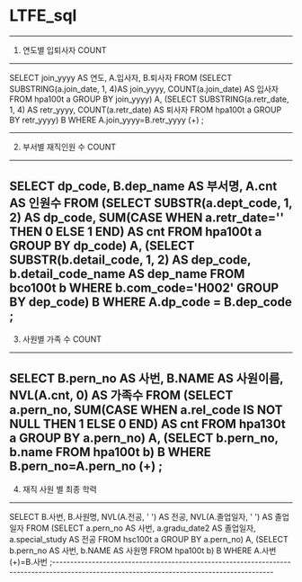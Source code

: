 # LTFE_sql

--------------------------------------------------------------------------------
1. 연도별 입퇴사자 COUNT
--------------------------------------------------------------------------------
SELECT join_yyyy AS 연도, A.입사자, B.퇴사자
FROM
	(SELECT SUBSTRING(a.join_date, 1, 4)AS join_yyyy, COUNT(a.join_date) AS 입사자
		FROM hpa100t a
		GROUP BY join_yyyy) A,
	(SELECT SUBSTRING(a.retr_date, 1, 4) AS retr_yyyy, COUNT(a.retr_date) AS 퇴사자
		FROM hpa100t a
		GROUP BY retr_yyyy) B
	WHERE A.join_yyyy=B.retr_yyyy (+)
;

--------------------------------------------------------------------------------
2. 부서별 재직인원 수 COUNT
-------------------------------------------------------------------------------------------------------------------------------------------
SELECT dp_code, B.dep_name AS 부서명, A.cnt AS 인원수
FROM
(SELECT SUBSTR(a.dept_code, 1, 2) AS dp_code, SUM(CASE WHEN a.retr_date='' THEN 0 ELSE 1 END) AS cnt FROM hpa100t a GROUP BY dp_code) A,
(SELECT SUBSTR(b.detail_code, 1, 2) AS dep_code, b.detail_code_name AS dep_name FROM bco100t b WHERE b.com_code='H002' GROUP BY dep_code) B
WHERE A.dp_code = B.dep_code
;
-------------------------------------------------------------------------------------------------------------------------------------------
3. 사원별 가족 수 COUNT
-------------------------------------------------------------------------------------------------------------------------------------------
SELECT
	B.pern_no AS 사번, B.NAME AS 사원이름, NVL(A.cnt, 0) AS 가족수
FROM
	(SELECT a.pern_no, SUM(CASE WHEN a.rel_code IS NOT NULL THEN 1 ELSE 0 END) AS cnt FROM hpa130t a GROUP BY a.pern_no) A,
	(SELECT b.pern_no, b.name FROM hpa100t b) B
WHERE B.pern_no=A.pern_no (+)
;
-------------------------------------------------------------------------------------------------------------------------------------------
4. 재직 사원 별 최종 학력
-------------------------------------------------------------------------------------------------------------------------------------------
SELECT B.사번, B.사원명, NVL(A.전공, ' ') AS 전공, NVL(A.졸업일자, ' ') AS 졸업일자
FROM
(SELECT a.pern_no AS 사번, a.gradu_date2 AS 졸업일자, a.special_study AS 전공 FROM hsc100t a GROUP BY a.pern_no) A,
(SELECT b.pern_no AS 사번, b.NAME AS  사원명 FROM hpa100t b) B
WHERE A.사번(+)=B.사번
;-------------------------------------------------------------------------------------------------------------------------------------------
